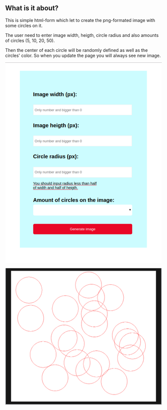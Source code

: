 ## What is it about?

This is simple html-form which let to create the png-formated image with some circles on it.

The user need to enter image width, heigth, circle radius and also amounts of circles (5, 10, 20, 50).

Then the center of each circle will be randomly defined as well as the circles' color. So when you update the page you will always see new image.

![Alt-picture](https://github.com/o-maslova/php_test/blob/master/pictures/form.png "Form")

![Alt-picture](https://github.com/o-maslova/php_test/blob/master/pictures/result.png "Result")
